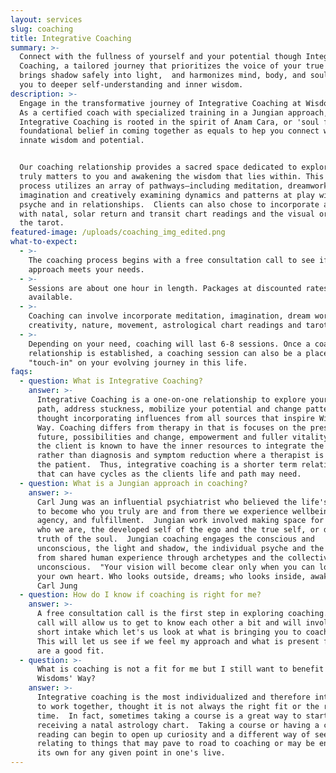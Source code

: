 ```yaml
---
layout: services
slug: coaching
title: Integrative Coaching
summary: >-
  Connect with the fullness of yourself and your potential though Integrative
  Coaching, a tailored journey that prioritizes the voice of your true Self,
  brings shadow safely into light,  and harmonizes mind, body, and soul, guiding
  you to deeper self-understanding and inner wisdom.
description: >-
  Engage in the transformative journey of Integrative Coaching at Wisdoms’ Way.
  As a certified coach with specialized training in a Jungian approach,
  Integrative Coaching is rooted in the spirit of Anam Cara, or 'soul friend', a
  foundational belief in coming together as equals to hep you connect with your
  innate wisdom and potential. 


  Our coaching relationship provides a sacred space dedicated to exploring what
  truly matters to you and awakening the wisdom that lies within. This immersive
  process utilizes an array of pathways—including meditation, dreamwork, active
  imagination and creatively examining dynamics and patterns at play within the
  psyche and in relationships.  Clients can also chose to incorporate astrology
  with natal, solar return and transit chart readings and the visual oracle of
  the tarot.
featured-image: /uploads/coaching_img_edited.png
what-to-expect:
  - >-
    The coaching process begins with a free consultation call to see if my
    approach meets your needs.
  - >-
    Sessions are about one hour in length. Packages at discounted rates are
    available.
  - >-
    Coaching can involve incorporate meditation, imagination, dream work,
    creativity, nature, movement, astrological chart readings and tarot.
  - >-
    Depending on your need, coaching will last 6-8 sessions. Once a coaching
    relationship is established, a coaching session can also be a place to
    "touch-in" on your evolving journey in this life. 
faqs:
  - question: What is Integrative Coaching?
    answer: >-
      Integrative Coaching is a one-on-one relationship to explore your self’s
      path, address stuckness, mobilize your potential and change patterns
      thought incorporating influences from all sources that inspire Wisdoms’
      Way. Coaching differs from therapy in that is focuses on the present and
      future, possibilities and change, empowerment and fuller vitality where
      the client is known to have the inner resources to integrate the work
      rather than diagnosis and symptom reduction where a therapist is "curing"
      the patient.  Thus, integrative coaching is a shorter term relationship
      that can have cycles as the clients life and path may need. 
  - question: What is a Jungian approach in coaching?
    answer: >-
      Carl Jung was an influential psychiatrist who believed the life's work is
      to become who you truly are and from there we experience wellbeing,
      agency, and fulfillment.  Jungian work involved making space for all of
      who we are, the developed self of the ego and the true self, or deeper
      truth of the soul.  Jungian coaching engages the conscious and
      unconscious, the light and shadow, the individual psyche and the insights
      from shared human experience through archetypes and the collective
      unconscious.  "Your vision will become clear only when you can look into
      your own heart. Who looks outside, dreams; who looks inside, awakes" -
      Carl Jung
  - question: How do I know if coaching is right for me?
    answer: >-
      A free consultation call is the first step in exploring coaching.  This
      call will allow us to get to know each other a bit and will involve a
      short intake which let's us look at what is bringing you to coaching. 
      This will let us see if we feel my approach and what is present for you
      are a good fit.
  - question: >-
      What is coaching is not a fit for me but I still want to benefit from
      Wisdoms' Way?
    answer: >-
      Integrative coaching is the most individualized and therefore intimate way
      to work together, thought it is not always the right fit or the right
      time.  In fact, sometimes taking a course is a great way to start or even
      receiving a natal astrology chart.  Taking a course or having a chart
      reading can begin to open up curiosity and a different way of seeing and
      relating to things that may pave to road to coaching or may be enough on
      its own for any given point in one's live. 
---
```


